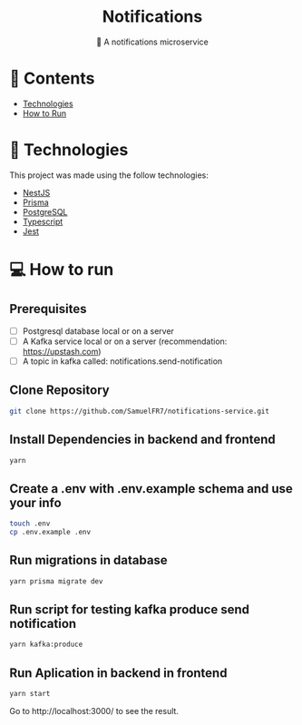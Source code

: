 <h1 align="center">
    Notifications
</h1>

<p align="center">
  🔔 A notifications microservice
</p>

# 📌 Contents

* [Technologies](#rocket-technologies) 
* [How to Run](#computer-how-to-run)

# 🚀 Technologies
This project was made using the follow technologies:

* [NestJS](https://nestjs.com)
* [Prisma](https://www.prisma.io)
* [PostgreSQL](https://www.postgresql.org)
* [Typescript](https://www.typescriptlang.org/)
* [Jest](https://jestjs.io/)

# 💻 How to run

## Prerequisites
- [ ] Postgresql database local or on a server
- [ ] A Kafka service local or on a server (recommendation: https://upstash.com)
- [ ] A topic in kafka called: notifications.send-notification

## Clone Repository
```bash
git clone https://github.com/SamuelFR7/notifications-service.git
```
## Install Dependencies in backend and frontend
```bash
yarn
```
## Create a .env with .env.example schema and use your info
```bash
touch .env
cp .env.example .env
```
## Run migrations in database
```bash
yarn prisma migrate dev
```
## Run script for testing kafka produce send notification
```bash
yarn kafka:produce
```
## Run Aplication in backend in frontend
```bash
yarn start
```
Go to http://localhost:3000/ to see the result.
